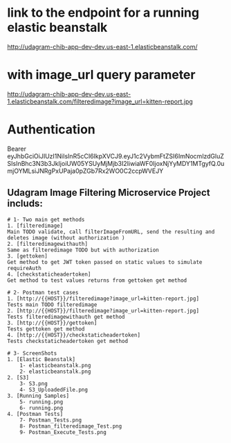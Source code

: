 # link to the endpoint for a running elastic beanstalk
http://udagram-chib-app-dev-dev.us-east-1.elasticbeanstalk.com/

# with image_url query parameter
http://udagram-chib-app-dev-dev.us-east-1.elasticbeanstalk.com/filteredimage?image_url=kitten-report.jpg

# Authentication
Bearer eyJhbGciOiJIUzI1NiIsInR5cCI6IkpXVCJ9.eyJ1c2VybmFtZSI6ImNocmlzdGluZSIsInBhc3N3b3JkIjoiUW05YSUyMjMjb3I2IiwiaWF0IjoxNjYyMDY1MTgyfQ.0umjOYMLsiJNRgPxUPaja0pZGb7Rx2WO0C2ccpWVEJY

## Udagram Image Filtering Microservice Project includs:
	
	# 1- Two main get methods
	1. [filteredimage]
	Main TODO validate, call filterImageFromURL, send the resulting and deletes image (without authorization )
	2. [filteredimagewithauth]
	Same as filteredimage TODO but with authorization 
	3. [gettoken]
	Get method to get JWT token passed on static values to simulate requireAuth
	4. [checkstaticheadertoken]
	Get method to test values returns from gettoken get method
	
	# 2- Postman test cases 
	1. [http://{{HOST}}/filteredimage?image_url=kitten-report.jpg]
	Tests main TODO filteredimage
	2. [http://{{HOST}}/filteredimage?image_url=kitten-report.jpg]
	Tests filteredimagewithauth get method
	3. [http://{{HOST}}/gettoken]
	Tests gettoken get method
	4. [http://{{HOST}}/checkstaticheadertoken]
	Tests checkstaticheadertoken get method

	# 3- ScreenShots
	1. [Elastic Beanstalk]
		1- elasticbeanstalk.png
		2- elasticbeanstalk.png
	2. [S3]
		3- S3.png
		4- S3_UploadedFile.png
	3. [Running Samples]
		5- running.png
		6- running.png
	4. [Postman Tests]
		7- Postman_Tests.png
		8- Postman_filteredimage_Test.png
		9- Postman_Execute_Tests.png